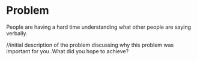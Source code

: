 # Problem

People are having a hard time understanding what other people are saying verbally.



//initial description of the problem discussing why this problem was important for you .What did you hope to achieve?

